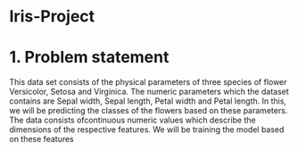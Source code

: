 # Iris-Project
# 1. Problem statement  
  This   data   set   consists   of   the   physical   parameters   of   three   species   of   flower Versicolor, Setosa and Virginica. The numeric parameters which the dataset contains are Sepal width, Sepal length, Petal width and Petal length. In this, we will be predicting the classes of the flowers based on these parameters. The data consists ofcontinuous numeric values which describe the dimensions of the respective features. We will be training the model based on these features
  
